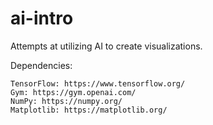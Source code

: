 # ai-intro
Attempts at utilizing AI to create visualizations.

Dependencies:
```
TensorFlow: https://www.tensorflow.org/
Gym: https://gym.openai.com/
NumPy: https://numpy.org/
Matplotlib: https://matplotlib.org/
```
